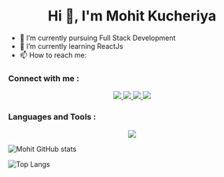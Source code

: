  <h1 align="center">Hi 👋, I'm Mohit Kucheriya</h1>

- 🔭 I’m currently pursuing Full Stack Development 
- 🌱 I’m currently learning ReactJs
- 📫 How to reach me: <a href="mailto:kucheriyamohit@gmail.com"></a>

  
### Connect with me :

<p align="center">
  <a href="https://www.linkedin.com/in/mohit-kucheriya-77998924a/">
     <img src="https://skillicons.dev/icons?i=linkedin" />
  </a>
 
   <a href="https://x.com/MohitKucheriya">
     <img src="https://skillicons.dev/icons?i=twitter" />
  </a>
  
  <a href="https://www.instagram.com/pisuuu_4022/?next=%2F">
    <img src="https://skillicons.dev/icons?i=instagram" />
  </a>
  
  <a href="https://github.com/Mohit-Kucheriya">
    <img src="https://skillicons.dev/icons?i=github" />
  </a>  
 </p>



### Languages and Tools :
<p align="center">
  <a href="https://skillicons.dev">
    <img src="https://skillicons.dev/icons?i=,html,css,bootstrap,js,express,nodejs,mongodb,react,redux,git,github" />
  </a>
</p>

![Mohit GitHub stats](https://github-readme-stats.vercel.app/api?username=Mohit-Kucheriya&show_icons=true&theme=dark)
<br/>

![Top Langs](https://github-readme-stats.vercel.app/api/top-langs/?username=Mohit-Kucheriya&theme=dark)




